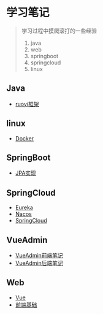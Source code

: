 # 学习笔记

> 学习过程中摸爬滚打的一些经验
>
> 1. java
> 2. web
> 3. springboot
> 4. springcloud
> 5. linux



## Java
- [ruoyi框架](Java/ruoyi.md)

## linux
- [Docker](Linux/Docker.md)

## SpringBoot
- [JPA实现](SpringBoot/SpringBoot_JPA实现Rest.md)

## SpringCloud
- [Eureka](SpringCloud/Eureka简介.md)
- [Nacos](SpringCloud/Nacos.md)
- [SpringCloud](SpringCloud/SpringCloud.md)

## VueAdmin
- [VueAdmin前端笔记](VueAdmin/Vueadmin开发记录.md)
- [VueAdmin后端笔记](VueAdmin/VueAdmin后端+security+jwt.md)

## Web
- [Vue](Web/Vue.md)
- [前端基础](Web/前端基础.md)